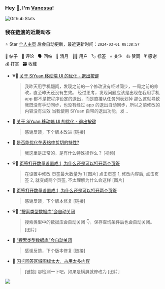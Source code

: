 ### Hey 👋, I'm [Vanessa](http://vanessa.b3log.org/)!

![Github Stats](https://github-readme-stats.vercel.app/api?username=Vanessa219&show_icons=true)

<!--events start -->

### 我在[链滴](https://ld246.com)的近期动态

⭐️ Star [个人主页](https://github.com/Vanessa219/Vanessa219) 后会自动更新，最近更新时间：`2024-03-01 08:38:57`

📝 帖子 &nbsp; 💬 评论 &nbsp; 🗣 回帖 &nbsp; 🌙 清月 &nbsp; 👨‍💻 用户 &nbsp; 🏷️ 标签 &nbsp; ⭐️ 关注 &nbsp; 👍 赞同 &nbsp; 💗 感谢 &nbsp; 💰 打赏 &nbsp; 🗃 收藏

* 💗📝 [关于 SiYuan 移动端 UI 的优化 - 退出按键](https://ld246.com/article/1709175158893)

  > 我昨天用手机翻阅，发现之前的一个修改没有经过同步，一周之前的修改，直至昨天还没有生效。 经过思考，发现问题应该是出现在我用手机 app 都不是按程序设定的退出，而是直接从任务列表划掉 那么这就导致我既没有手动同步，也没有经过 app 的退出自动同步，所以之前修改的内容没有生效 当我使用 SiYuan 自带的退出功能，发 ..
* 💬 [关于 SiYuan 移动端 UI 的优化 - 退出按键](https://ld246.com/article/1709175158893/comment/1709217080693#comments)

  > 感谢反馈，下个版本改进 [链接]
* 💬 [是否能优化在表格中剪切的特性?](https://ld246.com/article/1709137932420/comment/1709194606012#comments)

  > 我这里是正常的，是有什么特殊操作么？ [视频]
* 💗📝 [页签打开数量设置成 1, 为什么还是可以打开两个页签](https://ld246.com/article/1709086907069)

  > 在设置中修改 页签最大数量为 1 [图片] 点击页签 1, 修改内容后, 点击页签 2, 就变成两个页签, 不太理解为什么会这样 [图片]
* 💬 [页签打开数量设置成 1, 为什么还是可以打开两个页签](https://ld246.com/article/1709086907069/comment/1709133076960#comments)

  > 感谢反馈，下个版本修复 [链接]
* 💗📝 [“搜索类型数据库”会自动关闭](https://ld246.com/article/1709035891261)

  > 搜索类型中的数据库会自动关闭 👇，保存查询条件后也会自动关闭。 [图片]
* 💬 [“搜索类型数据库”会自动关闭](https://ld246.com/article/1709035891261/comment/1709083022074#comments)

  > 感谢反馈，下个版本修复 [链接]
* 💬 [闪卡回答区域图标太大，占用太多内容](https://ld246.com/article/1708784590494/comment/1709039046264#comments)

  > [链接] 那检测一下吧，如果是横屏就修改为 [图片]


<!--events end -->

<a title="Hits" target="_blank" href="https://github.com/Vanessa219/Vanessa219"><img src="https://hits.b3log.org/Vanessa219/Vanessa219.svg"></a>
